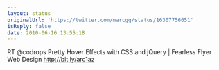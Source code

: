 ```yaml
---
layout: status
originalUrl: 'https://twitter.com/marcgg/status/16307756651'
isReply: false
date: 2010-06-16 13:55:18
---
```


RT @codrops Pretty Hover Effects with CSS and jQuery | Fearless Flyer Web Design http://bit.ly/arc1az
